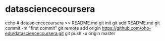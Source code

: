 # datasciencecoursera
echo # datasciencecoursera >> README.md
git init
git add README.md
git commit -m "first commit"
git remote add origin https://github.com/oho-edu/datasciencecoursera.git
git push -u origin master

